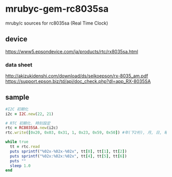 # mrubyc-gem-rc8035sa
mruby/c sources for rc8035sa (Real Time Clock)

## device
https://www5.epsondevice.com/ja/products/rtc/rx8035sa.html

### data sheet
http://akizukidenshi.com/download/ds/seikoepson/rx-8035_am.pdf
https://support.epson.biz/td/api/doc_check.php?dl=app_RX-8035SA

## sample

```ruby
#I2C 初期化
i2c = I2C.new(22, 21)

# RTC 初期化. 時刻設定
rtc = RC8035SA.new(i2c)
rtc.write([0x20, 0x03, 0x31, 1, 0x23, 0x59, 0x50]) #年(下2桁), 月, 日, 曜日, 時, 分, 秒

while true
  tt = rtc.read
  puts sprintf("%02x-%02x-%02x", tt[0], tt[1], tt[2])
  puts sprintf("%02x:%02x:%02x", tt[4], tt[5], tt[6])
  puts ""
  sleep 1.0
end
```
